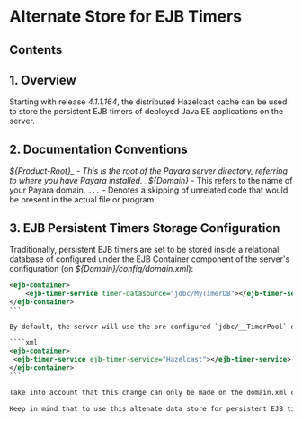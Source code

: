 # Alternate Store for EJB Timers

## Contents

## 1. Overview

Starting with release _4.1.1.164_, the distributed Hazelcast cache can be used to store the persistent EJB timers of deployed Java EE applications on the server. 

## 2. Documentation Conventions

 _${Product-Root}_ - This is the root of the Payara server directory, referring to where you have Payara installed.  _${Domain}_ - This refers to the name of your Payara domain.  `...` - Denotes a skipping of unrelated code that would be present in the actual file or program. 

## 3. EJB Persistent Timers Storage Configuration

Traditionally, persistent EJB timers are set to be stored inside a relational database of configured under the EJB Container component of the server's configuration (on _${Domain}/config/domain.xml_):

````xml
<ejb-container>
    <ejb-timer-service timer-datasource="jdbc/MyTimerDB"></ejb-timer-service>
</ejb-container>
```

By default, the server will use the pre-configured `jdbc/__TimerPool` datasource to store persistent timers into an embedded Derby database saved into the _${Domain}/applications/databases_ directory. To set the Hazelcast distributed cache to store persistent timers, assign the `ejb-timer-service attribute` on the `ejb-timer-service` element to _"Hazelcast"_:

````xml
<ejb-container>
 <ejb-timer-service ejb-timer-service="Hazelcast"></ejb-timer-service>
</ejb-container>
```

Take into account that this change can only be made on the domain.xml configuration, as no alternate _asadmin_ commands (and by extension a visual element on the admin console) are available.

Keep in mind that to use this altenate data store for persistent EJB timers, **Hazelcast ** must be enabled first. 




